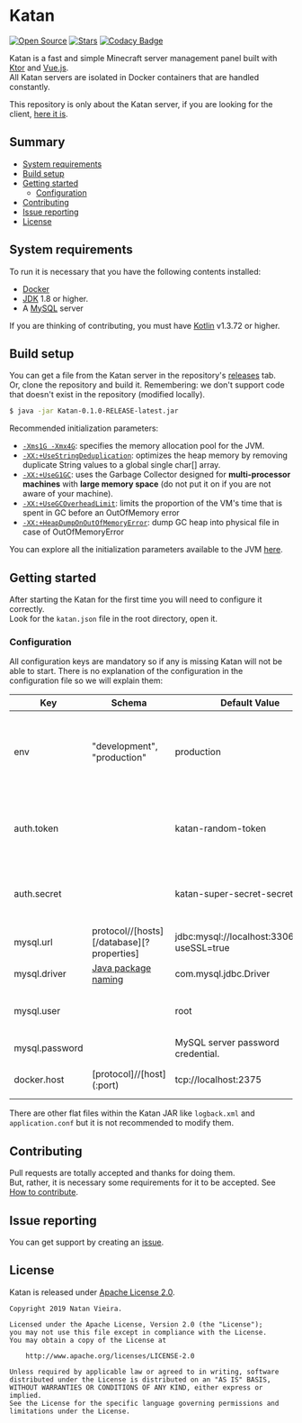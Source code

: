 # Katan
[![Open Source](https://badges.frapsoft.com/os/v1/open-source.svg?v=103)](https://github.com/ellerbrock/open-source-badges/)
[![Stars](https://img.shields.io/github/stars/DevNatan/Katan.svg?color=1bcc1b)](https://github.com/hs-org/Katan/stargazers)
[![Codacy Badge](https://api.codacy.com/project/badge/Grade/a9844adeafb449f487368a84f5eb1df5)](https://www.codacy.com/app/hs-org/Katan?utm_source=github.com&amp;utm_medium=referral&amp;utm_content=DevNatan/Katan&amp;utm_campaign=Badge_Grade)

Katan is a fast and simple Minecraft server management panel built with [Ktor](https://ktor.io/) and [Vue.js](https://vuejs.org/).\
All Katan servers are isolated in Docker containers that are handled constantly.

This repository is only about the Katan server, if you are looking for the client, [here it is](https://github.com/hs-org/Katan-Panel).

## Summary
  * [System requirements](#system-requirements)
  * [Build setup](#build-setup)
  * [Getting started](#getting-started)
    * [Configuration](#configuration)
  * [Contributing](#contributing)
  * [Issue reporting](#issue-reporting)
  * [License](#license)

## System requirements
To run it is necessary that you have the following contents installed:
* [Docker](https://www.docker.com/)
* [JDK](https://www.oracle.com/br/java/technologies/javase-downloads.html) 1.8 or higher.
* A [MySQL](https://www.mysql.com/) server

If you are thinking of contributing, you must have [Kotlin](http://github.com/JetBrains/Kotlin) v1.3.72 or higher.

## Build setup
You can get a file from the Katan server in the repository's [releases](https://github.com/hs-org/Katan/releases) tab.\
Or, clone the repository and build it. Remembering: we don't support code that doesn't exist in the repository (modified locally).
```bash
$ java -jar Katan-0.1.0-RELEASE-latest.jar
```

Recommended initialization parameters:
* [`-Xms1G -Xmx4G`](https://docs.oracle.com/cd/E15523_01/web.1111/e13814/jvm_tuning.htm#PERFM164): specifies the memory allocation pool for the JVM.
* [`-XX:+UseStringDeduplication`](http://openjdk.java.net/jeps/192): optimizes the heap memory by removing duplicate String values to a global single char[] array.
* [`-XX:+UseG1GC`](https://www.oracle.com/technetwork/tutorials/tutorials-1876574.html): uses the Garbage Collector designed for **multi-processor machines** with **large memory space** (do not put it on if you are not aware of your machine).
* [`-XX:+UseGCOverheadLimit`](https://www.baeldung.com/java-gc-overhead-limit-exceeded): limits the proportion of the VM's time that is spent in GC before an OutOfMemory error
* [`-XX:+HeapDumpOnOutOfMemoryError`](https://docs.oracle.com/javase/8/docs/technotes/guides/troubleshoot/clopts001.html): dump GC heap into physical file in case of OutOfMemoryError

You can explore all the initialization parameters available to the JVM [here](https://www.oracle.com/java/technologies/javase/vmoptions-jsp.html).

## Getting started
After starting the Katan for the first time you will need to configure it correctly.\
Look for the `katan.json` file in the root directory, open it.

### Configuration
All configuration keys are mandatory so if any is missing Katan will not be able to start.
There is no explanation of the configuration in the configuration file so we will explain them:

| Key | Schema | Default Value | Description |
| --- | ------ | ------------- | ----------- |
| env | "development", "production" | production | Development environment, may varies depending on what stage the Katan is in. |
| auth.token |  | katan-random-token | Token **synchronized with the client** to access server resources. |
| auth.secret | | katan-super-secret-secret | Secret used for JWT strategies and password encryption. |
| mysql.url | protocol//\[hosts]\[/database]\[?properties] | jdbc:mysql://localhost:3306/katan?useSSL=true | MySQL server URL. |
| mysql.driver | [Java package naming](https://docs.oracle.com/javase/tutorial/java/package/namingpkgs.html) | com.mysql.jdbc.Driver | MySQL connector. |
| mysql.user | | root | MySQL server username credential. |
| mysql.password | | MySQL server password credential. |
| docker.host | [protocol]//\[host](:port) | tcp://localhost:2375 | Docker host protocol address. |

There are other flat files within the Katan JAR like `logback.xml` and `application.conf` but it is not recommended to modify them.

## Contributing
Pull requests are totally accepted and thanks for doing them.\
But, rather, it is necessary some requirements for it to be accepted.
See [How to contribute](/CONTRIBUTING).

## Issue reporting
You can get support by creating an [issue](https://github.com/hs-org/Katan/issues).

## License
Katan is released under [Apache License 2.0](/LICENSE).
```text
Copyright 2019 Natan Vieira.

Licensed under the Apache License, Version 2.0 (the "License");
you may not use this file except in compliance with the License.
You may obtain a copy of the License at

    http://www.apache.org/licenses/LICENSE-2.0

Unless required by applicable law or agreed to in writing, software
distributed under the License is distributed on an "AS IS" BASIS,
WITHOUT WARRANTIES OR CONDITIONS OF ANY KIND, either express or implied.
See the License for the specific language governing permissions and
limitations under the License.
```
